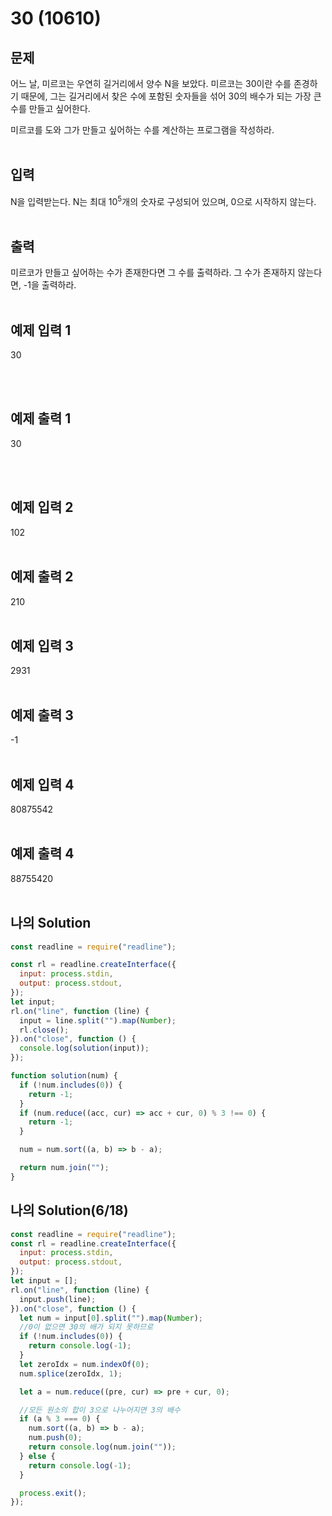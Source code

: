 # 30 (10610)

## 문제

어느 날, 미르코는 우연히 길거리에서 양수 N을 보았다. 미르코는 30이란 수를 존경하기 때문에, 그는 길거리에서 찾은 수에 포함된 숫자들을 섞어 30의 배수가 되는 가장 큰 수를 만들고 싶어한다.

미르코를 도와 그가 만들고 싶어하는 수를 계산하는 프로그램을 작성하라.
<br/>
<br/>

## 입력

N을 입력받는다. N는 최대 10<sup>5</sup>개의 숫자로 구성되어 있으며, 0으로 시작하지 않는다.
<br/>
<br/>

## 출력

미르코가 만들고 싶어하는 수가 존재한다면 그 수를 출력하라. 그 수가 존재하지 않는다면, -1을 출력하라.
<br/>
<br/>

## 예제 입력 1

30

<br/>
<br/>

## 예제 출력 1

30

<br/>
<br/>

## 예제 입력 2

102
<br/>
<br/>

## 예제 출력 2

210
<br/>
<br/>

## 예제 입력 3

2931
<br/>
<br/>

## 예제 출력 3

-1
<br/>
<br/>

## 예제 입력 4

80875542
<br/>
<br/>

## 예제 출력 4

88755420
<br/>
<br/>

## 나의 Solution

```javascript
const readline = require("readline");

const rl = readline.createInterface({
  input: process.stdin,
  output: process.stdout,
});
let input;
rl.on("line", function (line) {
  input = line.split("").map(Number);
  rl.close();
}).on("close", function () {
  console.log(solution(input));
});

function solution(num) {
  if (!num.includes(0)) {
    return -1;
  }
  if (num.reduce((acc, cur) => acc + cur, 0) % 3 !== 0) {
    return -1;
  }

  num = num.sort((a, b) => b - a);

  return num.join("");
}
```

## 나의 Solution(6/18)

```javascript
const readline = require("readline");
const rl = readline.createInterface({
  input: process.stdin,
  output: process.stdout,
});
let input = [];
rl.on("line", function (line) {
  input.push(line);
}).on("close", function () {
  let num = input[0].split("").map(Number);
  //0이 없으면 30의 배가 되지 못하므로
  if (!num.includes(0)) {
    return console.log(-1);
  }
  let zeroIdx = num.indexOf(0);
  num.splice(zeroIdx, 1);

  let a = num.reduce((pre, cur) => pre + cur, 0);

  //모든 원소의 합이 3으로 나누어지면 3의 배수
  if (a % 3 === 0) {
    num.sort((a, b) => b - a);
    num.push(0);
    return console.log(num.join(""));
  } else {
    return console.log(-1);
  }

  process.exit();
});
```
